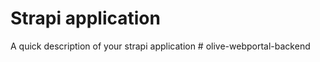 # Strapi application

A quick description of your strapi application
#   o l i v e - w e b p o r t a l - b a c k e n d  
 
